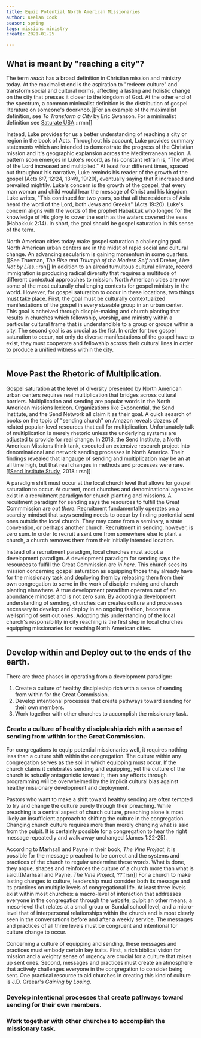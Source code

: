```yaml
---
title: Equip Potential North American Missionaries
author: Keelan Cook
season: spring
tags: missions ministry
create: 2021-01-25

---
```


## What is meant by "reaching a city"?
The term *reach* has a broad definition in Christian mission and ministry today. At the maximalist end is the aspiration to "redeem culture" and transform social and cultural norms, affecting a lasting and holistic change on the city that presses it closer to the kingdom of God. At the other end of the spectrum, a common minimalist definition is the distribution of gospel literature on someone's doorknob.[[For an example of the maximalist definition, see *To Transform a City* by Eric Swanson. For a minimalist definition see [Saturate USA](https://www.saturateusa.org/what-is-saturate-usa/).::rmn]]

Instead, Luke provides for us a better understanding of reaching a city or region in the book of Acts. Throughout his account, Luke provides summary statements which are intended to demonstrate the progress of the Christian mission and it's geographic explansion across the Mediterranean region. A pattern soon emerges in Luke's record, as his constant refrain is, "The Word of the Lord increased and multiplied." At least four different times, spaced out throughout his narrative, Luke reminds his reader of the growth of the gospel (Acts 6:7, 12:24, 13:49, 19:20), eventually saying that it increased and prevailed mightily. Luke's concern is the growth of the gospel, that every man woman and child would hear the message of Christ and his kingdom. Luke writes, "This continued for two years, so that all the residents of Asia heard the word of the Lord, both Jews and Greeks" (Acts 19:20). Luke's concern aligns with the words of the prophet Habakkuk who longed for the knowledge of His glory to cover the earth as the waters covered the seas (Habakkuk 2:14). In short, the goal should be gospel saturation in this sense of the term.

North American cities today make gospel saturation a challenging goal. North American urban centers are in the midst of rapid social and cultural change. An advancing secularism is gaining momentum in some quarters.[[See Trueman, *The Rise and Triumph of the Modern Self* and Dreher, *Live Not by Lies*.::rsn]] In addition to an alread tumultous cultural climate, record immigration is producing radical diversity that requires a multitude of different contextual approaches to mission. North American cities are now some of the most culturally challenging contexts for gospel ministry in the world. However, for gospel saturation to occur in these locations, two things must take place. First, the goal must be culturally contextualized manifestations of the gospel in every sizeable group in an urban center. This goal is acheived through discple-making and church planting that results in churches which fellowship, worship, and ministry within a particular cultural frame that is understandible to a group or groups within a city. The second goal is as crucial as the fist. In order for true gospel saturation to occur, not only do diverse manifestations of the gospel have to exist, they must cooperate and fellowship across their cultural lines in order to produce a unified witness within the city.

---

## Move Past the Rhetoric of Multiplication.
Gospel saturation at the level of diversity presented by North American urban centers requires real multiplication that bridges across cultural barriers. Multiplication and sending are popular words in the North American missions lexicon. Organizations like Exponential, the Send Institute, and the Send Network all claim it as their goal. A quick seasrch of books on the topic of "sending church" on Amazon reveals dozens of related popular-level resources that call for multiplication. Unfortunately talk of multiplication is merely rhetoric unless the underlying systems are adjusted to provide for real change. In 2018, the Send Institute, a North American Missions think tank, executed an extensive research project into denominational and network sending processes in North America. Their findings revealed that langauge of sending and multiplication may be an at all time high, but that real changes in methods and processes were rare.[[[Send Institute Study](https://www.sendinstitute.org/church-planting-networks-focusing-multiplying-churches/), 2018.::rsn]] 

A paradigm shift must occur at the local church level that allows for gospel saturation to occur. At current, most churches and denominational agencies exist in a recruitment paradigm for church planting and missions. A recuitment paradigm for sending says the resources to fulfill the Great Commmission are *out there*. Recruitment fundamentally operates on a scarcity mindset that says sending needs to occur by finding pontential sent ones outside the local church. They may come from a seminary, a state convention, or perhaps another church. Recruitment in sending, however, is zero sum. In order to recruit a sent one from somewhere else to plant a church, a church removes them from their initially intended location.

Instead of a recruitment paradigm, local churches must adopt a development paradigm. A development paradigm for sending says the resources to fulfill the Great Commission are *in here*. This church sees its mission concerning gospel saturation as equipping those they already have for the missionary task and deploying them by releasing them from their own congregation to serve in the work of disciple-making and church planting elsewhere. A true development paradihm operates out of an abundance mindset and is not zero sum. By adopting a development understanding of sending, churches can creates culture and processes necessary to develop and deploy in an ongoing fashion, become a wellspring of sent out ones. Adopting this understanding of the local church's responsibility in city reaching is the first step in local churches equipping missionaries for reaching North American cities.

---

## Develop within and Deploy out to the ends of the earth.

There are three phases in operating from a development paradigm:
1. Create a culture of healthy discipleship rich with a sense of sending from within for the Great Commission.
2. Develop intentional processes that create pathways toward sending for their own members.
3. Work together with other churches to accomplish the missionary task.

### Create a culture of healthy discipleship rich with a sense of sending from within for the Great Commission.
For congregations to equip potential missionaries well, it requires nothing less than a culture shift within the congregation. The culture within any congregation serves as the soil in which equipping must occur. If the church claims it celebrates sending and equipping, yet the culture of the church is actually antagonistic toward it, then any efforts through programming will be overwhelmed by the implicit cultural bias against healthy missionary development and deployment.

Pastors who want to make a shift toward healthy sending are often tempted to try and change the culture purely through their preaching. While preaching is a central aspect of church culture, preaching alone is most likely an insufficient approach to shifting the culture in the congregation. Changing church culture requires more than merely changing what is said from the pulpit. It is certainly possible for a congregation to hear the right message repeatedly and walk away unchanged (James 1:22-25).

According to Marhsall and Payne in their book, *The Vine Project*, it is possible for the message preached to be correct and the systems and practices of the church to regular undermine these words. What is done, they argue, shapes and reinforces the culture of a church more than what is said.[[Marhsall and Payne, *The Vine Project*, ??::rsn]]  For a church to make lasting changes to culture, leadership must consider both its message and its practices on multiple levels of congregational life. At least three levels exist within most churches: a macro-level of interaction that addresses everyone in the congregation through the website, pulpit an other means; a meso-level that relates at a small group or Sundal school level; and a micro-level that of interpersonal relationships within the church and is most clearly seen in the conversations before and after a weekly service. The messages and practices of all three levels must be congruent and intentional for culture change to occur.

Concerning a culture of equipping and sending, these messages and practices must embody certain key traits. First, a rich biblical vision for mission and a weighty sense of urgency are crucial for a culture that raises up sent ones. Second, messages and practices must create an atmosphere that actively challenges everyone in the congregation to consider being sent. One practical resource to aid churches in creating this kind of culture is J.D. Greear's *Gaining by Losing*.

### Develop intentional processes that create pathways toward sending for their own members.


### Work together with other churches to accomplish the missionary task.